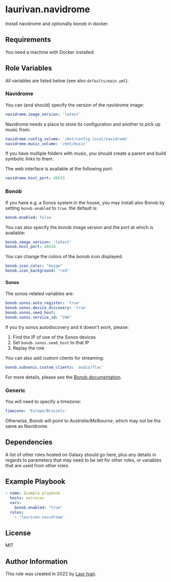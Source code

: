 # laurivan.navidrome

Install navidrome and optionally bonob in docker.

## Requirements

You need a machine with Docker installed.

## Role Variables

All variables are listed below (see also `defaults/main.yml`).

### Navidrome

You can (and should) specify the version of the navidrome image:

```yaml
navidrome.image_version: 'latest'
```

Navidrome needs a place to store its configuration and another to pick up music from:

```yaml
navidrome.config_volume: '/mnt/config-local/navidrome'
navidrome.music_volume: '/mnt/music'
```
If you have multiple folders with music, you should create a parent and build symbolic links to them.

The web interface is available at the following port:

```yaml
navidrome.host_port: 48533
```

### Bonob

If you have e.g. a Sonos system in the house, you may install also Bonob by setting `bonob.enabled` to `true`. the default is:

```yml
bonob.enabled: false
```
You can also specify the bonob image version and the port at which is available:

```yml
bonob.image_version: 'latest'
bonob.host_port: 48534
```

You can change the colors of the bonob icon displayed:

```yml
bonob.icon_color: "beige"
bonob.icon_background: "red"
```
#### Sonos

The sonos-related variables are:

```yml
bonob.sonos.auto_register: 'true'
bonob.sonos.device_discovery: 'true'
bonob.sonos.seed_host: 
bonob.sonos.service_id: "246"
```

If you try sonos autodiscovery and it doesn't work, please:

1. Find the IP of one of the Sonos devices
2. Set `bonob.sonos.seed_host` to that IP
3. Replay the role

You can also add custom clients for streaming:

```yaml
bonob.subsonic.custom_clients: 'audio/flac'
```

For more details, please see the [Bonob documentation](https://github.com/simojenki/bonob).

### Generic

You will need to specify a timezone:

```yml
timezone: 'Europe/Brussels'
```

Otherwise, Bonob will point to *Australia/Melbourne*, which may not be the same as Navidrome.

## Dependencies

A list of other roles hosted on Galaxy should go here, plus any details in regards to parameters that may need to be set for other roles, or variables that are used from other roles.

## Example Playbook

```yml
- name: Example playbook
  hosts: services
  vars:
    bonob.enabled: "true"
  roles:
    - 'laurivan.navidrome'

```

## License

MIT

## Author Information

This role was created in 2022 by [Laur Ivan](https://www.laurivan.com).
